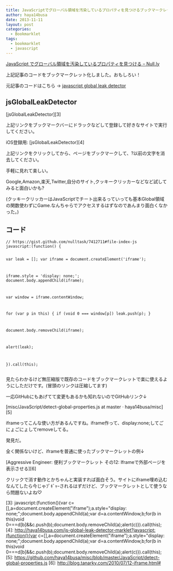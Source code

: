 ```yaml
---
title: JavaScriptでグローバル領域を汚染しているプロパティを見つけるブックマークレット
author: haya14busa
date: 2013-11-11
layout: post
categories:
  - Bookmarklet
tags:
  - bookmarklet
  - javascript
---
```

[JavaScript でグローバル領域を汚染しているプロパティを見つける &#8211; Null.ly][1]

上記記事のコードをブックマークレット化しました。おもしろい！

元記事のコードはこちら -> [javascript global leak detector][2]

## jsGlobalLeakDetector

[jsGlobalLeakDetector][3]

上記リンクをブックマークバーにドラックなどして登録して好きなサイトで実行してください。

iOS登録用: [jsGlobalLeakDetector][4]

上記リンクをクリックしてから、ページをブックマークして、?以前の文字を消去してください。

手軽に見れて楽しい。

Google,Amazon,楽天,Twitter,自分のサイト,クッキークリッカーなどなど試してみると面白いかも?

(クッキークリッカーはJavaScriptでチート出来るっていっても基本Global領域の関数使わずにGame.なんちゃらでアクセスするはずなのであんまり面白くなかった。)

## コード

<noscript>
  <pre><code class="language-javascript javascript">// https://gist.github.com/nulltask/7412711#file-index-js
javascript:(function() {

  var leak = [];
  var iframe = document.createElement('iframe');

  iframe.style = 'display: none;';
  document.body.appendChild(iframe);

  var window = iframe.contentWindow;

  for (var p in this) {
    if (void 0 === window[p]) leak.push(p);
  }

  document.body.removeChild(iframe);

  alert(leak);

}).call(this);</code></pre>
</noscript>

見たらわかるけど無圧縮版で既存のコードをブックマークレットで楽に使えるようにしただけです。(冒頭のリンクは圧縮してます)

一応GitHubにもあげてて変更もあるかも知れないのでGitHubリンク↓

[misc/JavaScript/detect-global-properties.js at master · haya14busa/misc][5]

iframeってこんな使い方があるんですね。iframe作って、display:none;してごにょごにょしてremoveしてる。

発見だ。

全く関係ないけど、iframeを普通に使ったブックマークレットの例↓

[Aggressive Engineer: 便利ブックマークレット その12: Iframeで外部ページを表示させる][6]

クリックで消す動作とかちゃんと実装すれば面白そう。サイトにiframe埋め込むなんてしたら今じゃﾌﾟｷﾞｬｰされるはずだけど、ブックマークレットとして使うなら問題ないよね♡

 [1]: http://null.ly/post/66672290942/javascript-gloabl-leak
 [2]: https://gist.github.com/nulltask/7412711#file-index-js
 [3]: javascript:(function(){var c=[],a=document.createElement("iframe");a.style="display: none;";document.body.appendChild(a);var d=a.contentWindow,b;for(b in this)void 0===d[b]&&c.push(b);document.body.removeChild(a);alert(c)}).call(this);
 [4]: http://haya14busa.com/js-global-leak-detector-marklet?javascript:(function(){var c=[],a=document.createElement("iframe");a.style="display: none;";document.body.appendChild(a);var d=a.contentWindow,b;for(b in this)void 0===d[b]&&c.push(b);document.body.removeChild(a);alert(c)}).call(this);
 [5]: https://github.com/haya14busa/misc/blob/master/JavaScript/detect-global-properties.js
 [6]: http://blog.tanarky.com/2010/07/12-iframe.html#
